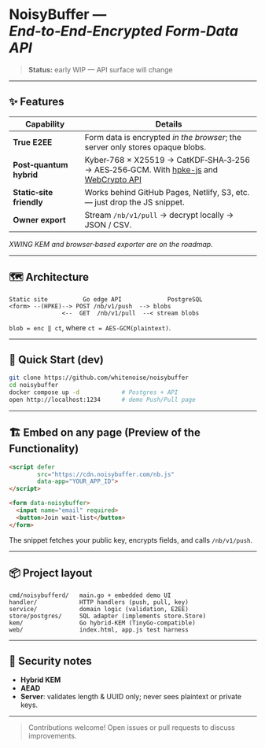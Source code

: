 # NoisyBuffer — *End‑to‑End‑Encrypted Form‑Data API*

> **Status:** early WIP — API surface will change

---

## ✨ Features
| Capability | Details |
|------------|---------|
| **True E2EE** | Form data is encrypted *in the browser*; the server only stores opaque blobs. |
| **Post‑quantum hybrid** | Kyber‑768 × X25519 → CatKDF‑SHA‑3‑256 → AES‑256‑GCM. With [hpke-js](https://github.com/dajiaji/hpke-js) and [WebCrypto API](https://developer.mozilla.org/en-US/docs/Web/API/Crypto) |
| **Static‑site friendly** | Works behind GitHub Pages, Netlify, S3, etc. — just drop the JS snippet. |
| **Owner export** | Stream `/nb/v1/pull` → decrypt locally → JSON / CSV. |

*XWING KEM and browser‑based exporter are on the roadmap.*

---

## 🗺️ Architecture

```
Static site          Go edge API             PostgreSQL
<form> --(HPKE)--> POST /nb/v1/push  --> blobs
               <--  GET  /nb/v1/pull  --< stream blobs
```
`blob = enc ‖ ct`, where `ct = AES‑GCM(plaintext)`.

---

## 🚀 Quick Start (dev)

```bash
git clone https://github.com/whitenoise/noisybuffer
cd noisybuffer
docker compose up -d            # Postgres + API
open http://localhost:1234      # demo Push/Pull page
```

---

## 🏗️ Embed on any page (Preview of the Functionality)

```html
<script defer
        src="https://cdn.noisybuffer.com/nb.js"
        data-app="YOUR_APP_ID">
</script>

<form data-noisybuffer>
  <input name="email" required>
  <button>Join wait‑list</button>
</form>
```

The snippet fetches your public key, encrypts fields, and calls `/nb/v1/push`.

---

## 📦 Project layout

```
cmd/noisybufferd/   main.go + embedded demo UI
handler/            HTTP handlers (push, pull, key)
service/            domain logic (validation, E2EE)
store/postgres/     SQL adapter (implements store.Store)
kem/                Go hybrid‑KEM (TinyGo‑compatible)
web/                index.html, app.js test harness
```

---

## 🔐 Security notes

* **Hybrid KEM**  
* **AEAD**
* **Server**: validates length & UUID only; never sees plaintext or private keys.  
---

> Contributions welcome!  Open issues or pull requests to discuss improvements.
